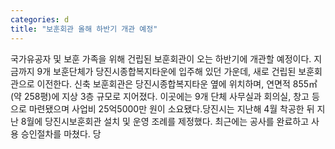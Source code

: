 ```yaml
---
categories: d
title: "보훈회관 올해 하반기 개관 예정"
---
```

국가유공자 및 보훈 가족을 위해 건립된 보훈회관이 오는 하반기에 개관할 예정이다. 지금까지 9개 보훈단체가 당진시종합복지타운에 입주해 있던 가운데, 새로 건립된 보훈회관으로 이전한다. 신축 보훈회관은 당진시종합복지타운 옆에 위치하며, 연면적 855㎡(약 258평)에 지상 3층 규모로 지어졌다. 이곳에는 9개 단체 사무실과 회의실, 창고 등으로 마련됐으며 사업비 25억5000만 원이 소요됐다.당진시는 지난해 4월 착공한 뒤 지난 8월에 당진시보훈회관 설치 및 운영 조례를 제정했다. 최근에는 공사를 완료하고 사용 승인절차를 마쳤다. 당